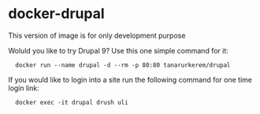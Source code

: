 # docker-drupal

This version of image is for only development purpose

Woluld you like to try Drupal 9? Use this one simple command for it:

```
  docker run --name drupal -d --rm -p 80:80 tanarurkerem/drupal
```

If you would like to login into a site run the following command for one time login link:

```
  docker exec -it drupal drush uli
```
